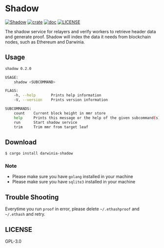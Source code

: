 # Shadow

[![Shadow][workflow-badge]][github]
[![crate](https://img.shields.io/crates/v/darwinia-shadow.svg)](https://crates.io/crates/darwinia_shadow)
[![doc](https://img.shields.io/badge/current-docs-brightgreen.svg)](https://docs.rs/darwinia_shadow/)
[![LICENSE](https://img.shields.io/crates/l/darwinia-shadow.svg)](https://choosealicense.com/licenses/gpl-3.0/)

The shadow service for relayers and verify workers to retrieve header data and generate proof. Shadow will index the data it needs from blockchain nodes, such as Ethereum and Darwinia.


## Usage

```sh
shadow 0.2.0

USAGE:
    shadow <SUBCOMMAND>

FLAGS:
    -h, --help       Prints help information
    -V, --version    Prints version information

SUBCOMMANDS:
    count    Current block height in mmr store
    help     Prints this message or the help of the given subcommand(s)
    run      Start shadow service
    trim     Trim mmr from target leaf
```


## Download

```sh
$ cargo install darwinia-shadow
```


### Note

+ Please make sure you have `golang` installed in your machine
+ Please make sure you have `sqlite3` installed in your machine


## Trouble Shooting

Everytime you run `proof` in error, please delete `~/.ethashproof` and `~/.ethash` 
and retry.


## LICENSE

GPL-3.0


[github]: https://github.com/darwinia-network/shadow
[workflow-badge]: https://github.com/darwinia-network/shadow/workflows/shadow/badge.svg

